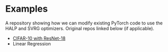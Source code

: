 Examples
=======

A repository showing how we can modify existing PyTorch code to use the HALP and SVRG optimizers. Original repos linked below (if applicable).

* [CIFAR-10 with ResNet-18](https://github.com/kuangliu/pytorch-cifar)
* Linear Regression
